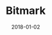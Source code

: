 ---
layout: site
title: "Bitmark"
date: 2018-01-02
categories: [community]
version: 4.0.3
major: 4
minor: 0
patch: 3
slug: bitmark
link: https://bitmark.com/
submitter: lpolepeddi
permalink: /sites/:slug
---